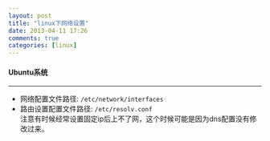 ```yaml
---
layout: post
title: "linux下网络设置"
date: 2013-04-11 17:26
comments: true
categories: [linux]
---
```


#### Ubuntu系统
----

* 网络配置文件路径: `/etc/network/interfaces`  
* 路由设置配置文件路径: `/etc/resolv.conf`  
    注意有时候经常设置固定ip后上不了网，这个时候可能是因为dns配置没有修改过来。  



